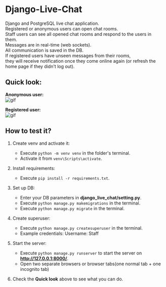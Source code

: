 # Django-Live-Chat

Django and PostgreSQL live chat application.  
Registered or anonymous users can open chat rooms.  
Staff users can see all opened chat rooms and respond to the users in them.  
Messages are in real-time (web sockets).  
All communication is saved in the DB.  
If registered users have unseen messages from their rooms,  
they will receive notification once they come online again (or refresh the home page if they didn't log out).  


## Quick look:

**Anonymous user:**  
<img src="https://i.postimg.cc/t4nVrzs7/Anonymous-chat.gif" alt="gif"/>

**Registered user:**  
<img src="https://i.postimg.cc/mZ0cPHXs/User-chat.gif" alt="gif"/>

## How to test it?

1. Create venv and activate it:
   - Execute `python -m venv venv` in the folder's terminal.
   - Activate it from `venv\Scripts\activate`.

2. Install requirements:
   - Execute `pip install -r requirements.txt`.

3. Set up DB:
   - Enter your DB parameters in **django_live_chat/setting.py**.
   - Execute `python manage.py makemigrations` in the terminal.
   - Execute `python manage.py migrate` in the terminal.

4. Create superuser:
   - Execute `python manage.py createsuperuser` in the terminal.
   - Example credentials: Username: Staff

5. Start the server:
   - Execute `python manage.py runserver` to start the server on **http://127.0.0.1:8000/**.
   - Open two separate browsers or browser tabs(one normal tab + one incognito tab)

6. Check the **Quick look** above to see what you can do.
